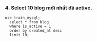 ### 4. Select 10 blog mới nhất đã active.
```mysql
use train_mysql;
  select * from blog
  where is_active = 1
  order by created_at desc  
  limit 10;
```
